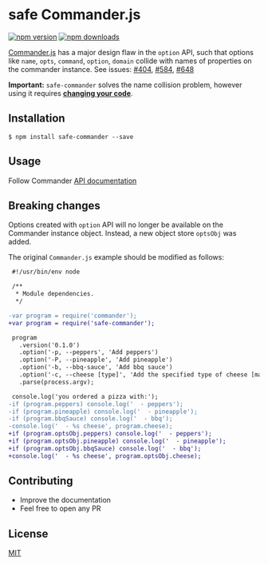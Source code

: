 # safe Commander.js

[![npm version](https://badge.fury.io/js/safe-commander.svg)](https://badge.fury.io/js/safe-commander)
[![npm downloads](https://img.shields.io/npm/dm/safe-commander.svg?style=flat-square)](https://www.npmjs.com/package/safe-commander)

[Commander.js](https://github.com/tj/commander.js/) has a major design flaw in the `option` API, such that options like `name`, `opts`, `command`, `option`, `domain` collide with names of properties on the commander instance. See issues: [#404](https://github.com/tj/commander.js/issues/404), [#584](https://github.com/tj/commander.js/issues/584), [#648](https://github.com/tj/commander.js/issues/648)

**Important:** `safe-commander` solves the name collision problem, however using it requires **[changing your code](#breaking-changes)**.

## Installation
    $ npm install safe-commander --save

## Usage
Follow Commander [API documentation](http://tj.github.com/commander.js/)

## Breaking changes
Options created with `option` API will no longer be available on the Commander instance object.  Instead, a new object store `optsObj` was added.

The original `Commander.js` example should be modified as follows:

```diff
 #!/usr/bin/env node

 /**
  * Module dependencies.
  */

-var program = require('commander');
+var program = require('safe-commander');

 program
   .version('0.1.0')
   .option('-p, --peppers', 'Add peppers')
   .option('-P, --pineapple', 'Add pineapple')
   .option('-b, --bbq-sauce', 'Add bbq sauce')
   .option('-c, --cheese [type]', 'Add the specified type of cheese [marble]', 'marble')
   .parse(process.argv);

 console.log('you ordered a pizza with:');
-if (program.peppers) console.log('  - peppers');
-if (program.pineapple) console.log('  - pineapple');
-if (program.bbqSauce) console.log('  - bbq');
-console.log('  - %s cheese', program.cheese);
+if (program.optsObj.peppers) console.log('  - peppers');
+if (program.optsObj.pineapple) console.log('  - pineapple');
+if (program.optsObj.bbqSauce) console.log('  - bbq');
+console.log('  - %s cheese', program.optsObj.cheese);
```

## Contributing

* Improve the documentation
* Feel free to open any PR

## License

[MIT][mit-license]

[mit-license]:./LICENSE
